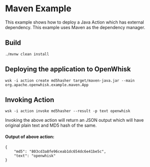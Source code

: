 <!--
#
# Licensed to the Apache Software Foundation (ASF) under one or more
# contributor license agreements.  See the NOTICE file distributed with
# this work for additional information regarding copyright ownership.
# The ASF licenses this file to You under the Apache License, Version 2.0
# (the "License"); you may not use this file except in compliance with
# the License.  You may obtain a copy of the License at
#
#     http://www.apache.org/licenses/LICENSE-2.0
#
# Unless required by applicable law or agreed to in writing, software
# distributed under the License is distributed on an "AS IS" BASIS,
# WITHOUT WARRANTIES OR CONDITIONS OF ANY KIND, either express or implied.
# See the License for the specific language governing permissions and
# limitations under the License.
#
-->

# Maven Example


This example shows how to deploy a Java Action which has external dependency.  This
example uses Maven as the dependency manager.

## Build

```
./mvnw clean install
```

## Deploying the application to OpenWhisk

```
wsk -i action create md5hasher target/maven-java.jar --main org.apache.openwhisk.example.maven.App
```

## Invoking Action

```
wsk -i action invoke md5hasher --result -p text openwhisk
```

Invoking the above action will return an JSON output which will have original plain text and MD5 hash of the same.

#### Output of above action:

```
{
    "md5": "803cd3a8fe96ceab1dc654dc6e41be5c",
    "text": "openwhisk"
}
```
